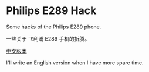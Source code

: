 # Philips E289 Hack

Some hacks of the Philips E289 phone.

一些关于 飞利浦 E289 手机的折腾。


[中文版本](https://github.com/ReimuNotMoe/Philips-E289-Hack/blob/master/README.zh_CN.md)

I'll write an English version when I have more spare time.
